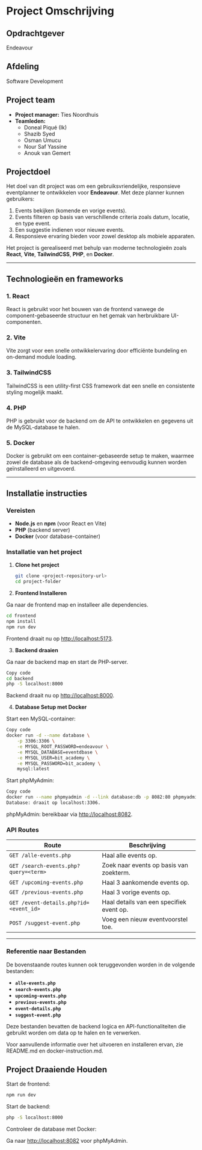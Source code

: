 # Project Omschrijving

## Opdrachtgever

Endeavour  

## Afdeling

Software Development

## Project team

- **Project manager:** Ties Noordhuis  
- **Teamleden:**
  - Doneal Piqué (Ik)
  - Shazib Syed  
  - Osman Umucu  
  - Nour Saf Yassine  
  - Anouk van Gemert  

## Projectdoel

Het doel van dit project was om een gebruiksvriendelijke, responsieve eventplanner te ontwikkelen voor **Endeavour**. Met deze planner kunnen gebruikers:

1. Events bekijken (komende en vorige events).
2. Events filteren op basis van verschillende criteria zoals datum, locatie, en type event.
3. Een suggestie indienen voor nieuwe events.
4. Responsieve ervaring bieden voor zowel desktop als mobiele apparaten.  

Het project is gerealiseerd met behulp van moderne technologieën zoals **React**, **Vite**, **TailwindCSS**, **PHP**, en **Docker**.

---

## Technologieën en frameworks

### 1. **React**  

React is gebruikt voor het bouwen van de frontend vanwege de component-gebaseerde structuur en het gemak van herbruikbare UI-componenten.

### 2. **Vite**  

Vite zorgt voor een snelle ontwikkelervaring door efficiënte bundeling en on-demand module loading.

### 3. **TailwindCSS**  

TailwindCSS is een utility-first CSS framework dat een snelle en consistente styling mogelijk maakt.

### 4. **PHP**  

PHP is gebruikt voor de backend om de API te ontwikkelen en gegevens uit de MySQL-database te halen.

### 5. **Docker**  

Docker is gebruikt om een container-gebaseerde setup te maken, waarmee zowel de database als de backend-omgeving eenvoudig kunnen worden geïnstalleerd en uitgevoerd.

---

## Installatie instructies

### Vereisten

- **Node.js** en **npm** (voor React en Vite)
- **PHP** (backend server)
- **Docker** (voor database-container)

### Installatie van het project

1. **Clone het project**  

   ```sh
   git clone <project-repository-url>
   cd project-folder


2. **Frontend Installeren**

Ga naar de frontend map en installeer alle dependencies.

```sh
cd frontend
npm install
npm run dev
```

Frontend draait nu op <http://localhost:5173>.

3. **Backend draaien**

Ga naar de backend map en start de PHP-server.

```sh
Copy code
cd backend
php -S localhost:8000
```

Backend draait nu op <http://localhost:8000>.

4. **Database Setup met Docker**

Start een MySQL-container:

``` sh
Copy code
docker run -d --name database \
    -p 3306:3306 \
    -e MYSQL_ROOT_PASSWORD=endeavour \
    -e MYSQL_DATABASE=eventdbase \
    -e MYSQL_USER=bit_academy \
    -e MYSQL_PASSWORD=bit_academy \
    mysql:latest
```

Start phpMyAdmin:

```sh
Copy code
docker run --name phpmyadmin -d --link database:db -p 8082:80 phpmyadmin
Database: draait op localhost:3306.
```

phpMyAdmin: bereikbaar via <http://localhost:8082>.

### **API Routes**  

| **Route**                               | **Beschrijving**                              |
|-----------------------------------------|-----------------------------------------------|
| `GET /alle-events.php`                  | Haal alle events op.                          |
| `GET /search-events.php?query=<term>`   | Zoek naar events op basis van zoekterm.       |
| `GET /upcoming-events.php`              | Haal 3 aankomende events op.                  |
| `GET /previous-events.php`              | Haal 3 vorige events op.                      |
| `GET /event-details.php?id=<event_id>`  | Haal details van een specifiek event op.      |
| `POST /suggest-event.php`               | Voeg een nieuw eventvoorstel toe.             |

---

### Referentie naar Bestanden

De bovenstaande routes kunnen ook teruggevonden worden in de volgende bestanden:  

- **`alle-events.php`**  
- **`search-events.php`**  
- **`upcoming-events.php`**  
- **`previous-events.php`**  
- **`event-details.php`**  
- **`suggest-event.php`**  

Deze bestanden bevatten de backend logica en API-functionaliteiten die gebruikt worden om data op te halen en te verwerken.

Voor aanvullende informatie over het uitvoeren en installeren ervan, zie README.md en docker-instruction.md.

## Project Draaiende Houden

Start de frontend:

``` sh
npm run dev
```

Start de backend:

```sh
php -S localhost:8000
```

Controleer de database met Docker:

Ga naar <http://localhost:8082> voor phpMyAdmin.
